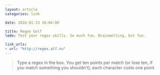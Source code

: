 ```yaml
---
layout: article
categories: link

date: 2016-01-23 16:04:00

title: Regex Golf
lede: Test your regex skills. So much fun. Brainmelting, but fun.

link_urls:
- url: "http://regex.alf.nu"
---
```



> Type a regex in the box. You get ten points per match (or lose ten, if you match something you shouldn’t); each character costs one point.
